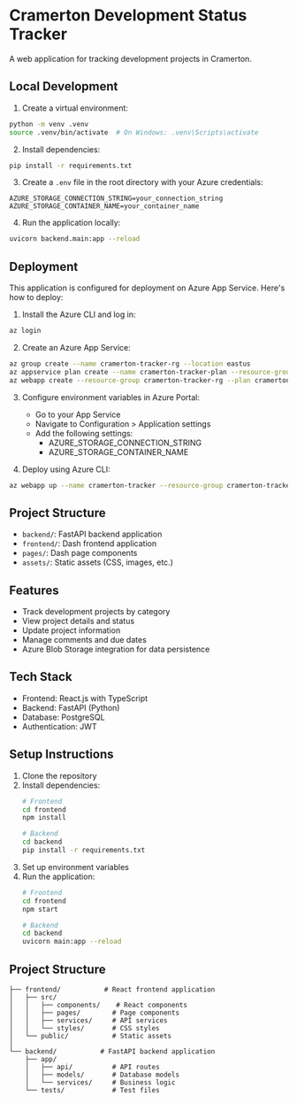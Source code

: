 # Cramerton Development Status Tracker

A web application for tracking development projects in Cramerton.

## Local Development

1. Create a virtual environment:
```bash
python -m venv .venv
source .venv/bin/activate  # On Windows: .venv\Scripts\activate
```

2. Install dependencies:
```bash
pip install -r requirements.txt
```

3. Create a `.env` file in the root directory with your Azure credentials:
```
AZURE_STORAGE_CONNECTION_STRING=your_connection_string
AZURE_STORAGE_CONTAINER_NAME=your_container_name
```

4. Run the application locally:
```bash
uvicorn backend.main:app --reload
```

## Deployment

This application is configured for deployment on Azure App Service. Here's how to deploy:

1. Install the Azure CLI and log in:
```bash
az login
```

2. Create an Azure App Service:
```bash
az group create --name cramerton-tracker-rg --location eastus
az appservice plan create --name cramerton-tracker-plan --resource-group cramerton-tracker-rg --sku B1 --is-linux
az webapp create --resource-group cramerton-tracker-rg --plan cramerton-tracker-plan --name cramerton-tracker --runtime "PYTHON:3.11"
```

3. Configure environment variables in Azure Portal:
   - Go to your App Service
   - Navigate to Configuration > Application settings
   - Add the following settings:
     - AZURE_STORAGE_CONNECTION_STRING
     - AZURE_STORAGE_CONTAINER_NAME

4. Deploy using Azure CLI:
```bash
az webapp up --name cramerton-tracker --resource-group cramerton-tracker-rg --runtime "PYTHON:3.11"
```

## Project Structure

- `backend/`: FastAPI backend application
- `frontend/`: Dash frontend application
- `pages/`: Dash page components
- `assets/`: Static assets (CSS, images, etc.)

## Features

- Track development projects by category
- View project details and status
- Update project information
- Manage comments and due dates
- Azure Blob Storage integration for data persistence

## Tech Stack

- Frontend: React.js with TypeScript
- Backend: FastAPI (Python)
- Database: PostgreSQL
- Authentication: JWT

## Setup Instructions

1. Clone the repository
2. Install dependencies:
   ```bash
   # Frontend
   cd frontend
   npm install

   # Backend
   cd backend
   pip install -r requirements.txt
   ```
3. Set up environment variables
4. Run the application:
   ```bash
   # Frontend
   cd frontend
   npm start

   # Backend
   cd backend
   uvicorn main:app --reload
   ```

## Project Structure

```
├── frontend/           # React frontend application
│   ├── src/
│   │   ├── components/    # React components
│   │   ├── pages/        # Page components
│   │   ├── services/     # API services
│   │   └── styles/       # CSS styles
│   └── public/           # Static assets
│
└── backend/           # FastAPI backend application
    ├── app/
    │   ├── api/          # API routes
    │   ├── models/       # Database models
    │   └── services/     # Business logic
    └── tests/            # Test files
``` 